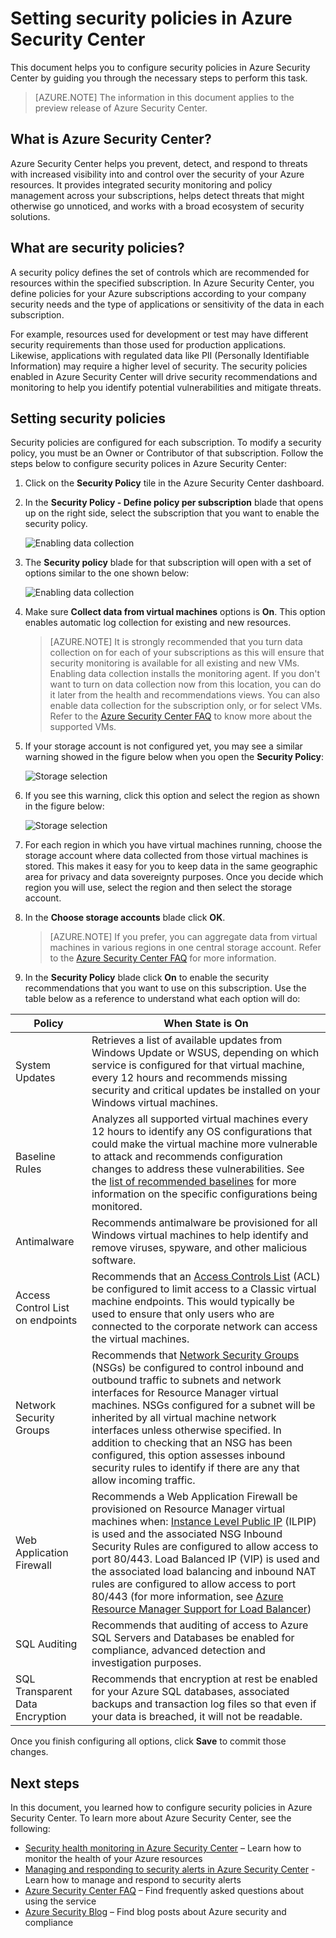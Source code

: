 <properties
   pageTitle="Getting started with Azure Security Center | Microsoft Azure"
   description="This document helps you to configure security policies in Azure Security Center."
   services="security-center"
   documentationCenter="na"
   authors="YuriDio"
   manager="swadhwa"
   editor=""/>

<tags
   ms.service="security-center"
   ms.devlang="na"
   ms.topic="hero-article"
   ms.tgt_pltfrm="na"
   ms.workload="na"
   ms.date="02/18/2016"
   ms.author="yurid"/>

# Setting security policies in Azure Security Center
This document helps you to configure security policies in Azure Security Center by guiding you through the necessary steps to perform this task.

> [AZURE.NOTE] The information in this document applies to the preview release of Azure Security Center.

## What is Azure Security Center?
Azure Security Center helps you prevent, detect, and respond to threats with increased visibility into and control over the security of your Azure resources. It provides integrated security monitoring and policy management across your subscriptions, helps detect threats that might otherwise go unnoticed, and works with a broad ecosystem of security solutions.

## What are security policies?
A security policy defines the set of controls which are recommended for resources within the specified subscription. In Azure Security Center, you define policies for your Azure subscriptions according to your company security needs and the type of applications or sensitivity of the data in each subscription.

For example, resources used for development or test may have different security requirements than those used for production applications. Likewise, applications with regulated data like PII (Personally Identifiable Information) may require a higher level of security. The security policies enabled in Azure Security Center will drive security recommendations and monitoring to help you identify potential vulnerabilities and mitigate threats.

## Setting security policies

Security policies are configured for each subscription. To modify a security policy, you must be an Owner or Contributor of that subscription. Follow the steps below to configure security polices in Azure Security Center:

1. Click on the **Security Policy** tile in the Azure Security Center dashboard.

2. In the **Security Policy - Define policy per subscription** blade that opens up on the right side, select the subscription that you want to enable the security policy.

    ![Enabling data collection](./media/security-center-policies/security-center-policies-fig0.png)

3. The **Security policy**  blade for that subscription will open with a set of options similar to the one shown below:

    ![Enabling data collection](./media/security-center-policies/security-center-policies-fig1.png)

4. Make sure **Collect data from virtual machines** options is **On**. This option enables automatic log collection for existing and new resources.

    >[AZURE.NOTE] It is strongly recommended that you turn data collection on for each of your subscriptions as this will ensure that security monitoring is available for all existing and new VMs. Enabling data collection installs the monitoring agent. If you don't want to turn on data collection now from this location, you can do it later from the health and recommendations views. You can also enable data collection for the subscription only, or for select VMs. Refer to the [Azure Security Center FAQ](security-center-faq.md) to know more about the supported VMs.

5. If your storage account is not configured yet, you may see a similar warning showed in the figure below when you open the **Security Policy**:

    ![Storage selection](./media/security-center-policies/security-center-policies-fig2.png)

6. If you see this warning, click this option and select the region as shown in the figure below:

    ![Storage selection](./media/security-center-policies/security-center-policies-fig3.png)

7. For each region in which you have virtual machines running, choose the storage account where data collected from those virtual machines is stored. This makes it easy for you to keep data in the same geographic area for privacy and data sovereignty purposes. Once you decide which region you will use, select the region and then select the storage account.

8. In the **Choose storage accounts** blade click **OK**.

    > [AZURE.NOTE] If you prefer, you can aggregate data from virtual machines in various regions in one central storage account. Refer to the [Azure Security Center FAQ](security-center-faq.md) for more information.

9. In the **Security Policy** blade click **On** to enable the security recommendations that you want to use on this subscription. Use the table below as a reference to understand what each option will do:

| Policy | When State is On |
|----- |-----|
| System Updates | Retrieves a list of available updates from Windows Update or WSUS, depending on which service is configured for that virtual machine, every 12 hours and recommends missing security and critical updates be installed on your Windows virtual machines. |
| Baseline Rules | Analyzes all supported virtual machines every 12 hours to identify any OS configurations that could make the virtual machine more vulnerable to attack and recommends configuration changes to address these vulnerabilities. See the [list of recommended baselines](https://gallery.technet.microsoft.com/Azure-Security-Center-a789e335) for more information on the specific configurations being monitored. |
| Antimalware | Recommends antimalware be provisioned for all Windows virtual machines to help identify and remove viruses, spyware, and other malicious software. |
| Access Control List on endpoints | Recommends that an [Access Controls List](virtual-machines-set-up-endpoints.md) (ACL) be configured to limit access to a Classic virtual machine endpoints. This would typically be used to ensure that only users who are connected to the corporate network can access the virtual machines. |
| Network Security Groups | Recommends that [Network Security Groups](virtual-networks-nsg.md) (NSGs) be configured to control inbound and outbound traffic to subnets and network interfaces for Resource Manager virtual machines. NSGs configured for a subnet will be inherited by all virtual machine network interfaces unless otherwise specified. In addition to checking that an NSG has been configured, this option assesses inbound security rules to identify if there are any that allow incoming traffic. |
| Web Application Firewall | Recommends a Web Application Firewall be provisioned on Resource Manager virtual machines when: [Instance Level Public IP](virtual-networks-instance-level-public-ip.md) (ILPIP) is used and the associated NSG Inbound Security Rules are configured to allow access to port 80/443. Load Balanced IP (VIP) is used and the associated load balancing and inbound NAT rules are configured to allow access to port 80/443 (for more information, see [Azure Resource Manager Support for Load Balancer](load-balancer-arm.md)) |
| SQL Auditing | Recommends that auditing of access to Azure SQL Servers and Databases be enabled for compliance, advanced detection and investigation purposes. |
| SQL Transparent Data Encryption | Recommends that encryption at rest be enabled for your Azure SQL databases, associated backups and transaction log files so that even if your data is breached, it will not be readable. |

Once you finish configuring all options, click **Save** to commit those changes.

## Next steps

In this document, you learned how to configure security policies in Azure Security Center. To learn more about Azure Security Center, see the following:

- [Security health monitoring in Azure Security Center](security-center-monitoring.md) – Learn how to monitor the health of your Azure resources
- [Managing and responding to security alerts in Azure Security Center](security-center-managing-and-responding-alerts.md) - Learn how to manage and respond to security alerts
- [Azure Security Center FAQ](security-center-faq.md) – Find frequently asked questions about using the service
- [Azure Security Blog](http://blogs.msdn.com/b/azuresecurity/) – Find blog posts about Azure security and compliance
